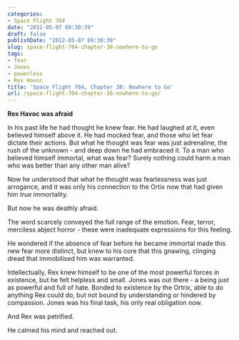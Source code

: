 ```yaml
---
categories:
- Space Flight 704
date: "2012-05-07 09:30:39"
draft: false
publishDate: "2012-05-07 09:30:39"
slug: space-flight-704-chapter-38-nowhere-to-go
tags:
- fear
- Jones
- powerless
- Rex Havoc
title: 'Space Flight 704, Chapter 38: Nowhere to Go'
url: /space-flight-704-chapter-38-nowhere-to-go/
---
```

**Rex Havoc was afraid**

In his past life he had thought he knew fear. He had laughed at it, even
believed himself above it. He had mocked fear, and those who let fear
dictate their actions. But what he thought was fear was just adrenaline,
the rush of the unknown - and deep down he had embraced it. To a man who
believed himself immortal, what was fear? Surely nothing could harm a
man who was better than any other man alive?

Now he understood that what he thought was fearlessness was just
arrogance, and it was only his connection to the Ortix now that had
given him *true* immortality.

But now he was deathly afraid.

The word scarcely conveyed the full range of the emotion. Fear, terror,
merciless abject horror - these were inadequate expressions for this
feeling.

He wondered if the absence of fear before he became immortal made this
new fear more distinct, but knew to his core that this gnawing, clinging
dread that immobilised him was warranted.

Intellectually, Rex knew himself to be one of the most powerful forces
in existence, but he felt helpless and small. Jones was out there - a
being just as powerful and full of hate. Bonded to existence by the
Ortrix, able to do anything Rex could do, but not bound by understanding
or hindered by compassion. Jones was his final task, his only real
obligation now.

And Rex was petrified.

He calmed his mind and reached out.